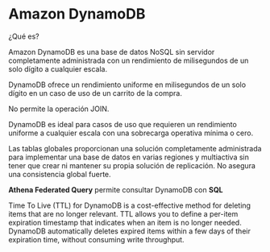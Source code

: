# Amazon DynamoDB

¿Qué es?

Amazon DynamoDB es una base de datos NoSQL sin servidor completamente administrada con un rendimiento de milisegundos de un solo dígito a cualquier escala.

DynamoDB ofrece un rendimiento uniforme en milisegundos de un solo dígito en un caso de uso de un carrito de la compra.

No permite la operación JOIN.

DynamoDB es ideal para casos de uso que requieren un rendimiento uniforme a cualquier escala con una sobrecarga operativa mínima o cero.

Las tablas globales proporcionan una solución completamente administrada para implementar una base de datos en varias regiones y multiactiva sin tener que crear ni mantener su propia solución de replicación. No asegura una consistencia global fuerte.

**Athena Federated Query** permite consultar DynamoDB con **SQL**

Time To Live (TTL) for DynamoDB is a cost-effective method for deleting items that are no longer relevant. TTL allows you to define a per-item expiration timestamp that indicates when an item is no longer needed. DynamoDB automatically deletes expired items within a few days of their expiration time, without consuming write throughput.